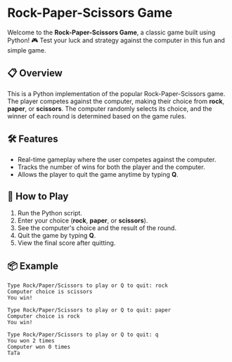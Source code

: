 # Rock-Paper-Scissors Game

Welcome to the **Rock-Paper-Scissors Game**, a classic game built using Python! 🎮 Test your luck and strategy against the computer in this fun and simple game.

## 📋 Overview

This is a Python implementation of the popular Rock-Paper-Scissors game. The player competes against the computer, making their choice from **rock**, **paper**, or **scissors**. The computer randomly selects its choice, and the winner of each round is determined based on the game rules.

## 🛠 Features

- Real-time gameplay where the user competes against the computer.
- Tracks the number of wins for both the player and the computer.
- Allows the player to quit the game anytime by typing **Q**.

## 🚀 How to Play

1. Run the Python script.
2. Enter your choice (**rock**, **paper**, or **scissors**).
3. See the computer's choice and the result of the round.
4. Quit the game by typing **Q**.
5. View the final score after quitting.

## 📦 Example

```plaintext
Type Rock/Paper/Scissors to play or Q to quit: rock
Computer choice is scissors
You win!

Type Rock/Paper/Scissors to play or Q to quit: paper
Computer choice is rock
You win!

Type Rock/Paper/Scissors to play or Q to quit: q
You won 2 times
Computer won 0 times
TaTa
```
